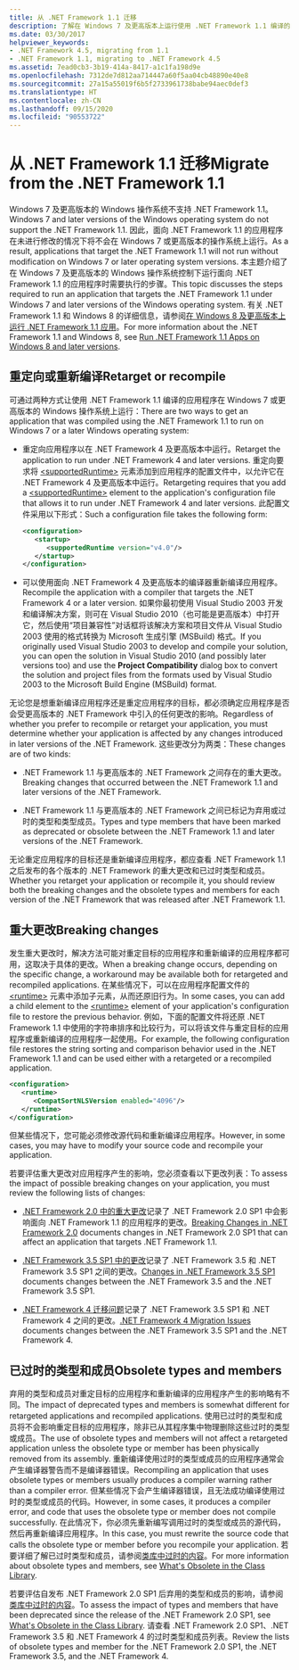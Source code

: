 ```yaml
---
title: 从 .NET Framework 1.1 迁移
description: 了解在 Windows 7 及更高版本上运行使用 .NET Framework 1.1 编译的应用程序时需要执行的步骤。
ms.date: 03/30/2017
helpviewer_keywords:
- .NET Framework 4.5, migrating from 1.1
- .NET Framework 1.1, migrating to .NET Framework 4.5
ms.assetid: 7ead0cb3-3b19-414a-8417-a1c1fa198d9e
ms.openlocfilehash: 7312de7d812aa714447a60f5aa04cb48890e40e8
ms.sourcegitcommit: 27a15a55019f6b5f2733961738babe94aec0def3
ms.translationtype: HT
ms.contentlocale: zh-CN
ms.lasthandoff: 09/15/2020
ms.locfileid: "90553722"
---
```

# <a name="migrate-from-the-net-framework-11"></a><span data-ttu-id="5b41b-103">从 .NET Framework 1.1 迁移</span><span class="sxs-lookup"><span data-stu-id="5b41b-103">Migrate from the .NET Framework 1.1</span></span>

<span data-ttu-id="5b41b-104">Windows 7 及更高版本的 Windows 操作系统不支持 .NET Framework 1.1。</span><span class="sxs-lookup"><span data-stu-id="5b41b-104">Windows 7 and later versions of the Windows operating system do not support the .NET Framework 1.1.</span></span> <span data-ttu-id="5b41b-105">因此，面向 .NET Framework 1.1 的应用程序在未进行修改的情况下将不会在 Windows 7 或更高版本的操作系统上运行。</span><span class="sxs-lookup"><span data-stu-id="5b41b-105">As a result, applications that target the .NET Framework 1.1 will not run without modification on Windows 7 or later operating system versions.</span></span> <span data-ttu-id="5b41b-106">本主题介绍了在 Windows 7 及更高版本的 Windows 操作系统控制下运行面向 .NET Framework 1.1 的应用程序时需要执行的步骤。</span><span class="sxs-lookup"><span data-stu-id="5b41b-106">This topic discusses the steps required to run an application that targets the .NET Framework 1.1 under Windows 7 and later versions of the Windows operating system.</span></span> <span data-ttu-id="5b41b-107">有关 .NET Framework 1.1 和 Windows 8 的详细信息，请参阅[在 Windows 8 及更高版本上运行 .NET Framework 1.1 应用](../install/run-net-framework-1-1-apps.md)。</span><span class="sxs-lookup"><span data-stu-id="5b41b-107">For more information about the .NET Framework 1.1 and Windows 8, see [Run .NET Framework 1.1 Apps on Windows 8 and later versions](../install/run-net-framework-1-1-apps.md).</span></span>

## <a name="retarget-or-recompile"></a><span data-ttu-id="5b41b-108">重定向或重新编译</span><span class="sxs-lookup"><span data-stu-id="5b41b-108">Retarget or recompile</span></span>

<span data-ttu-id="5b41b-109">可通过两种方式让使用 .NET Framework 1.1 编译的应用程序在 Windows 7 或更高版本的 Windows 操作系统上运行：</span><span class="sxs-lookup"><span data-stu-id="5b41b-109">There are two ways to get an application that was compiled using the .NET Framework 1.1 to run on Windows 7 or a later Windows operating system:</span></span>

- <span data-ttu-id="5b41b-110">重定向应用程序以在 .NET Framework 4 及更高版本中运行。</span><span class="sxs-lookup"><span data-stu-id="5b41b-110">Retarget the application to run under .NET Framework 4 and later versions.</span></span> <span data-ttu-id="5b41b-111">重定向要求将 [\<supportedRuntime>](../configure-apps/file-schema/startup/supportedruntime-element.md) 元素添加到应用程序的配置文件中，以允许它在 .NET Framework 4 及更高版本中运行。</span><span class="sxs-lookup"><span data-stu-id="5b41b-111">Retargeting requires that you add a [\<supportedRuntime>](../configure-apps/file-schema/startup/supportedruntime-element.md) element to the application's configuration file that allows it to run under .NET Framework 4 and later versions.</span></span> <span data-ttu-id="5b41b-112">此配置文件采用以下形式：</span><span class="sxs-lookup"><span data-stu-id="5b41b-112">Such a configuration file takes the following form:</span></span>

    ```xml
    <configuration>
       <startup>
          <supportedRuntime version="v4.0"/>
       </startup>
    </configuration>
    ```

- <span data-ttu-id="5b41b-113">可以使用面向 .NET Framework 4 及更高版本的编译器重新编译应用程序。</span><span class="sxs-lookup"><span data-stu-id="5b41b-113">Recompile the application with a compiler that targets the .NET Framework 4 or a later version.</span></span> <span data-ttu-id="5b41b-114">如果你最初使用 Visual Studio 2003 开发和编译解决方案，则可在 Visual Studio 2010（也可能是更高版本）中打开它，然后使用“项目兼容性”对话框将该解决方案和项目文件从 Visual Studio 2003 使用的格式转换为 Microsoft 生成引擎 (MSBuild) 格式。</span><span class="sxs-lookup"><span data-stu-id="5b41b-114">If you originally used Visual Studio 2003 to develop and compile your solution, you can open the solution in Visual Studio 2010 (and possibly later versions too) and use the **Project Compatibility** dialog box to convert the solution and project files from the formats used by Visual Studio 2003 to the Microsoft Build Engine (MSBuild) format.</span></span>

<span data-ttu-id="5b41b-115">无论您是想重新编译应用程序还是重定应用程序的目标，都必须确定应用程序是否会受更高版本的 .NET Framework 中引入的任何更改的影响。</span><span class="sxs-lookup"><span data-stu-id="5b41b-115">Regardless of whether you prefer to recompile or retarget your application, you must determine whether your application is affected by any changes introduced in later versions of the .NET Framework.</span></span> <span data-ttu-id="5b41b-116">这些更改分为两类：</span><span class="sxs-lookup"><span data-stu-id="5b41b-116">These changes are of two kinds:</span></span>

- <span data-ttu-id="5b41b-117">.NET Framework 1.1 与更高版本的 .NET Framework 之间存在的重大更改。</span><span class="sxs-lookup"><span data-stu-id="5b41b-117">Breaking changes that occurred between the .NET Framework 1.1 and later versions of the .NET Framework.</span></span>

- <span data-ttu-id="5b41b-118">.NET Framework 1.1 与更高版本的 .NET Framework 之间已标记为弃用或过时的类型和类型成员。</span><span class="sxs-lookup"><span data-stu-id="5b41b-118">Types and type members that have been marked as deprecated or obsolete between the .NET Framework 1.1 and later versions of the .NET Framework.</span></span>

<span data-ttu-id="5b41b-119">无论重定应用程序的目标还是重新编译应用程序，都应查看 .NET Framework 1.1 之后发布的各个版本的 .NET Framework 的重大更改和已过时类型和成员。</span><span class="sxs-lookup"><span data-stu-id="5b41b-119">Whether you retarget your application or recompile it, you should review both the breaking changes and the obsolete types and members for each version of the .NET Framework that was released after .NET Framework 1.1.</span></span>

## <a name="breaking-changes"></a><span data-ttu-id="5b41b-120">重大更改</span><span class="sxs-lookup"><span data-stu-id="5b41b-120">Breaking changes</span></span>

<span data-ttu-id="5b41b-121">发生重大更改时，解决方法可能对重定目标的应用程序和重新编译的应用程序都可用，这取决于具体的更改。</span><span class="sxs-lookup"><span data-stu-id="5b41b-121">When a breaking change occurs, depending on the specific change, a workaround may be available both for retargeted and recompiled applications.</span></span> <span data-ttu-id="5b41b-122">在某些情况下，可以在应用程序配置文件的 [\<runtime>](../configure-apps/file-schema/startup/supportedruntime-element.md) 元素中添加子元素，从而还原旧行为。</span><span class="sxs-lookup"><span data-stu-id="5b41b-122">In some cases, you can add a child element to the [\<runtime>](../configure-apps/file-schema/startup/supportedruntime-element.md) element of your application's configuration file to restore the previous behavior.</span></span> <span data-ttu-id="5b41b-123">例如，下面的配置文件将还原 .NET Framework 1.1 中使用的字符串排序和比较行为，可以将该文件与重定目标的应用程序或重新编译的应用程序一起使用。</span><span class="sxs-lookup"><span data-stu-id="5b41b-123">For example, the following configuration file restores the string sorting and comparison behavior used in the .NET Framework 1.1 and can be used either with a retargeted or a recompiled application.</span></span>

```xml
<configuration>
   <runtime>
      <CompatSortNLSVersion enabled="4096"/>
   </runtime>
</configuration>
```

<span data-ttu-id="5b41b-124">但某些情况下，您可能必须修改源代码和重新编译应用程序。</span><span class="sxs-lookup"><span data-stu-id="5b41b-124">However, in some cases, you may have to modify your source code and recompile your application.</span></span>

<span data-ttu-id="5b41b-125">若要评估重大更改对应用程序产生的影响，您必须查看以下更改列表：</span><span class="sxs-lookup"><span data-stu-id="5b41b-125">To assess the impact of possible breaking changes on your application, you must review the following lists of changes:</span></span>

- <span data-ttu-id="5b41b-126">[.NET Framework 2.0 中的重大更改](/previous-versions/aa570326(v=msdn.10))记录了 .NET Framework 2.0 SP1 中会影响面向 .NET Framework 1.1 的应用程序的更改。</span><span class="sxs-lookup"><span data-stu-id="5b41b-126">[Breaking Changes in .NET Framework 2.0](/previous-versions/aa570326(v=msdn.10)) documents changes in .NET Framework 2.0 SP1 that can affect an application that targets .NET Framework 1.1.</span></span>

- <span data-ttu-id="5b41b-127">[.NET Framework 3.5 SP1 中的更改](/previous-versions/dotnet/articles/dd310284(v=msdn.10))记录了 .NET Framework 3.5 和 .NET Framework 3.5 SP1 之间的更改。</span><span class="sxs-lookup"><span data-stu-id="5b41b-127">[Changes in .NET Framework 3.5 SP1](/previous-versions/dotnet/articles/dd310284(v=msdn.10)) documents changes between the .NET Framework 3.5 and the .NET Framework 3.5 SP1.</span></span>

- <span data-ttu-id="5b41b-128">[.NET Framework 4 迁移问题](net-framework-4-migration-issues.md)记录了 .NET Framework 3.5 SP1 和 .NET Framework 4 之间的更改。</span><span class="sxs-lookup"><span data-stu-id="5b41b-128">[.NET Framework 4 Migration Issues](net-framework-4-migration-issues.md) documents changes between the .NET Framework 3.5 SP1 and the .NET Framework 4.</span></span>

## <a name="obsolete-types-and-members"></a><span data-ttu-id="5b41b-129">已过时的类型和成员</span><span class="sxs-lookup"><span data-stu-id="5b41b-129">Obsolete types and members</span></span>

<span data-ttu-id="5b41b-130">弃用的类型和成员对重定目标的应用程序和重新编译的应用程序产生的影响略有不同。</span><span class="sxs-lookup"><span data-stu-id="5b41b-130">The impact of deprecated types and members is somewhat different for retargeted applications and recompiled applications.</span></span> <span data-ttu-id="5b41b-131">使用已过时的类型和成员将不会影响重定目标的应用程序，除非已从其程序集中物理删除这些过时的类型或成员。</span><span class="sxs-lookup"><span data-stu-id="5b41b-131">The use of obsolete types and members will not affect a retargeted application unless the obsolete type or member has been physically removed from its assembly.</span></span> <span data-ttu-id="5b41b-132">重新编译使用过时的类型或成员的应用程序通常会产生编译器警告而不是编译器错误。</span><span class="sxs-lookup"><span data-stu-id="5b41b-132">Recompiling an application that uses obsolete types or members usually produces a compiler warning rather than a compiler error.</span></span> <span data-ttu-id="5b41b-133">但某些情况下会产生编译器错误，且无法成功编译使用过时的类型或成员的代码。</span><span class="sxs-lookup"><span data-stu-id="5b41b-133">However, in some cases, it produces a compiler error, and code that uses the obsolete type or member does not compile successfully.</span></span> <span data-ttu-id="5b41b-134">在此情况下，你必须先重新编写调用过时的类型或成员的源代码，然后再重新编译应用程序。</span><span class="sxs-lookup"><span data-stu-id="5b41b-134">In this case, you must rewrite the source code that calls the obsolete type or member before you recompile your application.</span></span> <span data-ttu-id="5b41b-135">若要详细了解已过时类型和成员，请参阅[类库中过时的内容](../whats-new/whats-obsolete.md)。</span><span class="sxs-lookup"><span data-stu-id="5b41b-135">For more information about obsolete types and members, see [What's Obsolete in the Class Library](../whats-new/whats-obsolete.md).</span></span>

<span data-ttu-id="5b41b-136">若要评估自发布 .NET Framework 2.0 SP1 后弃用的类型和成员的影响，请参阅[类库中过时的内容](../whats-new/whats-obsolete.md)。</span><span class="sxs-lookup"><span data-stu-id="5b41b-136">To assess the impact of types and members that have been deprecated since the release of the .NET Framework 2.0 SP1, see [What's Obsolete in the Class Library](../whats-new/whats-obsolete.md).</span></span> <span data-ttu-id="5b41b-137">请查看 .NET Framework 2.0 SP1、.NET Framework 3.5 和 .NET Framework 4 的过时类型和成员列表。</span><span class="sxs-lookup"><span data-stu-id="5b41b-137">Review the lists of obsolete types and member for the .NET Framework 2.0 SP1, the .NET Framework 3.5, and the .NET Framework 4.</span></span>

